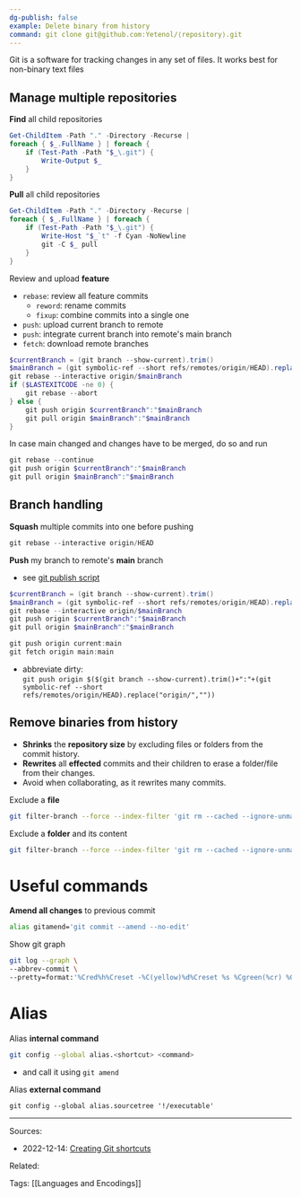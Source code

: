 ```yaml
---
dg-publish: false
example: Delete binary from history
command: git clone git@github.com:Yetenol/⟨repository⟩.git
---
```


Git is a software for tracking changes in any set of files.
It works best for non-binary text files

## Manage multiple repositories

**Find** all child repositories
```powershell
Get-ChildItem -Path "." -Directory -Recurse | 
foreach { $_.FullName } | foreach {
    if (Test-Path -Path "$_\.git") {
        Write-Output $_
    }
}
```

**Pull** all child repositories
```powershell
Get-ChildItem -Path "." -Directory -Recurse | 
foreach { $_.FullName } | foreach {
    if (Test-Path -Path "$_\.git") {
        Write-Host "$_`t" -f Cyan -NoNewline
        git -C $_ pull
    }
}
```

Review and upload **feature**
- `rebase`: review all feature commits 
  - `reword`: rename commits
  - `fixup`: combine commits into a single one
- `push`: upload current branch to remote
- `push`: integrate current branch into remote's main branch
- `fetch`: download remote branches
```powershell
$currentBranch = (git branch --show-current).trim()
$mainBranch = (git symbolic-ref --short refs/remotes/origin/HEAD).replace("origin/","").trim()
git rebase --interactive origin/$mainBranch
if ($LASTEXITCODE -ne 0) {
    git rebase --abort
} else {
    git push origin $currentBranch":"$mainBranch
    git pull origin $mainBranch":"$mainBranch
}
```

In case main changed and changes have to be merged, do so and run
```powershell
git rebase --continue
git push origin $currentBranch":"$mainBranch
git pull origin $mainBranch":"$mainBranch
```

## Branch handling

**Squash** multiple commits into one before pushing
```powershell
git rebase --interactive origin/HEAD
```

**Push** my branch to remote's **main** branch    
- see [git publish script](https://github.com/Yetenol/alias/blob/main/git-publish.ps1)
```powershell
$currentBranch = (git branch --show-current).trim()
$mainBranch = (git symbolic-ref --short refs/remotes/origin/HEAD).replace("origin/","").trim()
git rebase --interactive origin/$mainBranch
git push origin $currentBranch":"$mainBranch
git pull origin $mainBranch":"$mainBranch
```
```powershell
git push origin current:main
git fetch origin main:main
```
- abbreviate dirty:  
    `git push origin $($(git branch --show-current).trim()+":"+(git symbolic-ref --short refs/remotes/origin/HEAD).replace("origin/",""))`


## Remove binaries from history

- **Shrinks** the **repository size** by excluding files or folders from the commit history.  
- **Rewrites** all **effected** commits and their children to erase a folder/file from their changes.  
- Avoid when collaborating, as it rewrites many commits.  

Exclude a **file**
```bash
git filter-branch --force --index-filter 'git rm --cached --ignore-unmatch \"PATH/TO_ITEM\"' --prune-empty --tag-name-filter cat -- --all
```

Exclude a **folder** and its content
```bash
git filter-branch --force --index-filter 'git rm --cached --ignore-unmatch -r \"PATH/TO_ITEM\"' --prune-empty --tag-name-filter cat -- --all
```

# Useful commands

**Amend all changes** to previous commit
```bash
alias gitamend='git commit --amend --no-edit'
``` 

Show git graph  
```bash
git log --graph \
--abbrev-commit \
--pretty=format:'%Cred%h%Creset -%C(yellow)%d%Creset %s %Cgreen(%cr) %C(bold blue)<%an>%Creset'
```

# Alias

Alias **internal command**  
```bash
git config --global alias.<shortcut> <command>
```
- and call it using `git amend`

Alias **external command**    
```shell
git config --global alias.sourcetree '!/executable'
```


---
Sources:
- 2022-12-14: [Creating Git shortcuts](https://blog.frankel.ch/creating-git-shortcuts/)

Related:

Tags:
[[Languages and Encodings]]